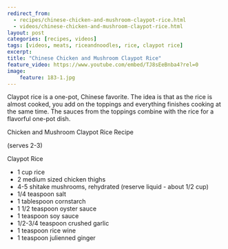 ```yaml
---
redirect_from: 
  - recipes/chinese-chicken-and-mushroom-claypot-rice.html
  - videos/chinese-chicken-and-mushroom-claypot-rice.html
layout: post
categories: [recipes, videos]
tags: [videos, meats, riceandnoodles, rice, claypot rice]
excerpt: 
title: "Chinese Chicken and Mushroom Claypot Rice"
feature_video: https://www.youtube.com/embed/TJ8sEeBnba4?rel=0
image:
    feature: 183-1.jpg
---
```


Claypot rice is a one-pot, Chinese favorite.  The idea is that as the rice is almost cooked, you add on the toppings and everything finishes cooking at the same time.  The sauces from the toppings combine with the rice for a flavorful one-pot dish.

Chicken and Mushroom Claypot Rice Recipe

(serves 2-3)

Claypot Rice

- 1 cup rice
- 2 medium sized chicken thighs
- 4-5 shitake mushrooms, rehydrated (reserve liquid - about 1/2 cup)
- 1/4 teaspoon salt
- 1 tablespoon cornstarch
- 1 1/2 teaspoon oyster sauce
- 1 teaspoon soy sauce
- 1/2-3/4 teaspoon crushed garlic
- 1 teaspoon rice wine
- 1 teaspoon julienned ginger